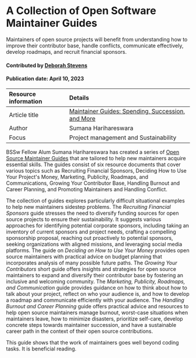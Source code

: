 # A Collection of Open Software Maintainer Guides

<!--deck text start-->
Maintainers of open source projects will benefit from understanding how to improve their contributor base, handle conflicts, communicate effectively, develop roadmaps, and recruit financial sponsors.
<!--deck text end-->

#### Contributed by [Deborah Stevens](https://github.com/haikudeb)

#### Publication date: April 10, 2023

<!--body text start-->
Resource information | Details
:--- | :--- 
Article title  | [Maintainer Guides: Spending, Succession, and More](https://buttondown.email/Changeset/archive/maintainer-guides-spending-succession-more/)
Author | Sumana Harihareswara
Focus | Project management and Sustainability


BSSw Fellow Alum Sumana Harihareswara has created a series of [Open Source Maintainer Guides](https://buttondown.email/Changeset/archive/maintainer-guides-spending-succession-more/) that are tailored to help new maintainers acquire essential skills. The guides consist of six resource documents that cover various topics such as Recruiting Financial Sponsors, Deciding How to Use Your Project's Money, Marketing, Publicity, Roadmaps, and Communications, Growing Your Contributor Base, Handling Burnout and Career Planning, and Promoting Maintainers and Handling Conflict.

The collection of guides explores particularly difficult situational examples to help new maintainers sidestep problems. The *Recruiting Financial Sponsors* guide stresses the need to diversify funding sources for open source projects to ensure their sustainability. It suggests various approaches for identifying potential corporate sponsors, including taking an inventory of current sponsors and project needs, crafting a compelling sponsorship proposal, reaching out proactively to potential sponsors, seeking organizations with aligned missions, and leveraging social media platforms. The guide on *Deciding on How to Use Your Money* provides open source maintainers with practical advice on budget planning that incorporates analysis of many possible future paths. The *Growing Your Contributors* short guide offers insights and strategies for open source maintainers to expand and diversify their contributor base by fostering an inclusive and welcoming community. The *Marketing, Publicity, Roadmaps, and Communication* guide provides guidance on how to think about how to talk about your project, reflect on who your audience is, and how to develop a roadmap and communicate efficiently with your audience. The *Handling Burnout and Career Planning* guide offers practical advice and resources to help open source maintainers manage burnout, worst-case situations when maintainers leave, how to minimize disasters, prioritize self-care, develop concrete steps towards maintainer succession, and have a sustainable career path in the context of their open source contributions.

This guide shows that the work of maintainers goes well beyond coding tasks.  It is beneficial reading. 

<!--body  text end-->
 
<!---
Publish: yes
Pinned: no
RSS update: 2022-08-07
Topics: projects and organizations
--->
